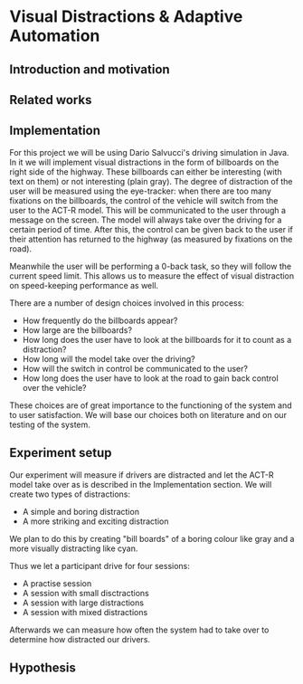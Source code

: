 # Visual Distractions & Adaptive Automation

## Introduction and motivation

## Related works

## Implementation
For this project we will be using Dario Salvucci's driving simulation in Java. In it we will implement visual distractions in the form of billboards on the right side of the highway. These billboards can either be interesting (with text on them) or not interesting (plain gray). The degree of distraction of the user will be measured using the eye-tracker: when there are too many fixations on the billboards, the control of the vehicle will switch from the user to the ACT-R model. This will be communicated to the user through a message on the screen. The model will always take over the driving for a certain period of time. After this, the control can be given back to the user if their attention has returned to the highway (as measured by fixations on the road). 

Meanwhile the user will be performing a 0-back task, so they will follow the current speed limit. This allows us to measure the effect of visual distraction on speed-keeping performance as well.

There are a number of design choices involved in this process: 
* How frequently do the billboards appear?
* How large are the billboards?
* How long does the user have to look at the billboards for it to count as a distraction?
* How long will the model take over the driving?
* How will the switch in control be communicated to the user?
* How long does the user have to look at the road to gain back control over the vehicle?

These choices are of great importance to the functioning of the system and to user satisfaction. We will base our choices both on literature and on our testing of the system.

## Experiment setup
Our experiment will measure if drivers are distracted and let the ACT-R model take over as is described in the Implementation section. We will create two types of distractions: 

- A simple and boring distraction 
- A more striking and exciting distraction

We plan to do this by creating "bill boards" of a boring colour like gray and a more visually distracting like cyan.

Thus we let a participant drive for four sessions:

- A practise session
- A session with small disctractions
- A session with large distractions
- A session with mixed distractions

Afterwards we can measure how often the system had to take over to determine how distracted our drivers. 

## Hypothesis
